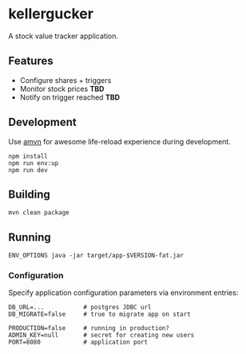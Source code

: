 # kellergucker

A stock value tracker application.


## Features

* Configure shares + triggers
* Monitor stock prices __TBD__
* Notify on trigger reached __TBD__


## Development

Use [amvn](https://github.com/nikku/amvn) for awesome life-reload experience during development.

```
npm install
npm run env:up
npm run dev
```


## Building

```
mvn clean package
```


## Running

```
ENV_OPTIONS java -jar target/app-$VERSION-fat.jar
```


### Configuration

Specify application configuration parameters via environment entries:

```
DB_URL=...           # postgres JDBC url
DB_MIGRATE=false     # true to migrate app on start

PRODUCTION=false     # running in production?
ADMIN_KEY=null       # secret for creating new users
PORT=8080            # application port
```